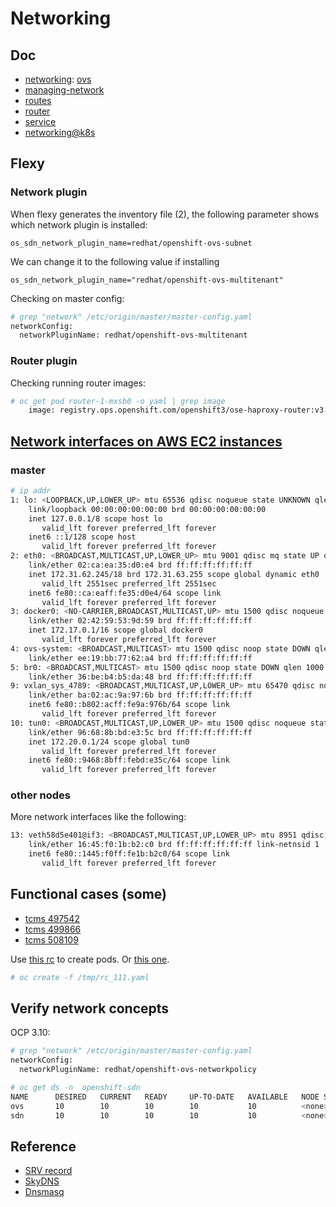 # Networking

## Doc

* [networking](https://docs.openshift.org/latest/architecture/additional_concepts/networking.html): [ovs](https://www.openvswitch.org/)
* [managing-network](https://docs.openshift.org/latest/admin_guide/managing_networking.html#admin-guide-networking-networkpolicy)
* [routes](https://docs.openshift.org/latest/architecture/core_concepts/routes.html)
* [router](https://docs.openshift.org/latest/install_config/router/index.html)
* [service](https://docs.openshift.org/latest/architecture/core_concepts/pods_and_services.html#services)
* [networking@k8s](https://kubernetes.io/docs/concepts/cluster-administration/networking/)

## Flexy


### Network plugin
When flexy generates the inventory file (2), the following parameter shows which network plugin is installed:

<code>os_sdn_network_plugin_name=redhat/openshift-ovs-subnet</code>

We can change it to the following value if installing 

<code>os_sdn_network_plugin_name="redhat/openshift-ovs-multitenant"</code>

Checking on master config:

```sh
# grep "network" /etc/origin/master/master-config.yaml 
networkConfig:
  networkPluginName: redhat/openshift-ovs-multitenant
```

### Router plugin

Checking running router images:

```sh
# oc get pod router-1-mxsb0 -o yaml | grep image
    image: registry.ops.openshift.com/openshift3/ose-haproxy-router:v3.6.153
```

## [Network interfaces on AWS EC2 instances](https://docs.openshift.org/latest/architecture/additional_concepts/sdn.html)

### master

```sh
# ip addr
1: lo: <LOOPBACK,UP,LOWER_UP> mtu 65536 qdisc noqueue state UNKNOWN qlen 1
    link/loopback 00:00:00:00:00:00 brd 00:00:00:00:00:00
    inet 127.0.0.1/8 scope host lo
       valid_lft forever preferred_lft forever
    inet6 ::1/128 scope host 
       valid_lft forever preferred_lft forever
2: eth0: <BROADCAST,MULTICAST,UP,LOWER_UP> mtu 9001 qdisc mq state UP qlen 1000
    link/ether 02:ca:ea:35:d0:e4 brd ff:ff:ff:ff:ff:ff
    inet 172.31.62.245/18 brd 172.31.63.255 scope global dynamic eth0
       valid_lft 2551sec preferred_lft 2551sec
    inet6 fe80::ca:eaff:fe35:d0e4/64 scope link 
       valid_lft forever preferred_lft forever
3: docker0: <NO-CARRIER,BROADCAST,MULTICAST,UP> mtu 1500 qdisc noqueue state DOWN 
    link/ether 02:42:59:53:9d:59 brd ff:ff:ff:ff:ff:ff
    inet 172.17.0.1/16 scope global docker0
       valid_lft forever preferred_lft forever
4: ovs-system: <BROADCAST,MULTICAST> mtu 1500 qdisc noop state DOWN qlen 1000
    link/ether ee:19:bb:77:62:a4 brd ff:ff:ff:ff:ff:ff
5: br0: <BROADCAST,MULTICAST> mtu 1500 qdisc noop state DOWN qlen 1000
    link/ether 36:be:b4:b5:da:48 brd ff:ff:ff:ff:ff:ff
9: vxlan_sys_4789: <BROADCAST,MULTICAST,UP,LOWER_UP> mtu 65470 qdisc noqueue master ovs-system state UNKNOWN qlen 1000
    link/ether ba:02:ac:9a:97:6b brd ff:ff:ff:ff:ff:ff
    inet6 fe80::b802:acff:fe9a:976b/64 scope link 
       valid_lft forever preferred_lft forever
10: tun0: <BROADCAST,MULTICAST,UP,LOWER_UP> mtu 1500 qdisc noqueue state UNKNOWN qlen 1000
    link/ether 96:68:8b:bd:e3:5c brd ff:ff:ff:ff:ff:ff
    inet 172.20.0.1/24 scope global tun0
       valid_lft forever preferred_lft forever
    inet6 fe80::9468:8bff:febd:e35c/64 scope link 
       valid_lft forever preferred_lft forever
```

### other nodes

More network interfaces like the following:

```sh
13: veth58d5e401@if3: <BROADCAST,MULTICAST,UP,LOWER_UP> mtu 8951 qdisc noqueue master ovs-system state UP 
    link/ether 16:45:f0:1b:b2:c0 brd ff:ff:ff:ff:ff:ff link-netnsid 1
    inet6 fe80::1445:f0ff:fe1b:b2c0/64 scope link 
       valid_lft forever preferred_lft forever
```

## Functional cases (some)

* [tcms 497542](https://tcms.engineering.redhat.com/case/497542/?from_plan=14587)
* [tcms 499866](https://tcms.engineering.redhat.com/case/499866/?from_plan=14587)
* [tcms 508109](https://tcms.engineering.redhat.com/case/508109/?from_plan=14587)

Use [this rc](../files/rc_111.yaml) to create pods. Or [this one](https://raw.githubusercontent.com/openshift-qe/v3-testfiles/master/networking/list_for_pods.json).

```sh
# oc create -f /tmp/rc_111.yaml
```

## Verify network concepts

OCP 3.10:
```sh
# grep "network" /etc/origin/master/master-config.yaml 
networkConfig:
  networkPluginName: redhat/openshift-ovs-networkpolicy

# oc get ds -n  openshift-sdn
NAME      DESIRED   CURRENT   READY     UP-TO-DATE   AVAILABLE   NODE SELECTOR   AGE
ovs       10        10        10        10           10          <none>          1d
sdn       10        10        10        10           10          <none>          1d

```


## Reference

* [SRV record](https://en.wikipedia.org/wiki/SRV_record)
* [SkyDNS](https://github.com/skynetservices/skydns)
* [Dnsmasq](http://www.thekelleys.org.uk/dnsmasq/doc.html)
